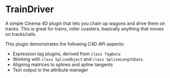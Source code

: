 # TrainDriver

A simple Cinema 4D plugin that lets you chain up wagons and drive them on tracks. This is great for trains, roller coasters, basically anything that moves on tracks/rails.

This plugin demonstrates the following C4D API aspects:
* Expression tag plugins, derived from `class TagData`
* Working with `class SplineObject` and `class SplineLengthData`
* Aligning matrices to splines and spline tangents
* Text output in the attribute manager
